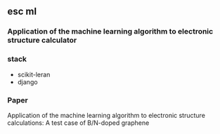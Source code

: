 ## esc ml
### Application of the machine learning algorithm to electronic structure calculator
### stack
- scikit-leran
- django
### Paper
Application of the machine learning algorithm to electronic structure calculations: A test case of B/N-doped graphene
